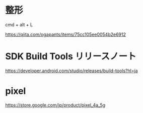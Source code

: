 # 整形
cmd + alt + L

https://qiita.com/ogapants/items/75cc105ee0054b2e6912


# SDK Build Tools リリースノート
https://developer.android.com/studio/releases/build-tools?hl=ja

# pixel
https://store.google.com/jp/product/pixel_4a_5g
